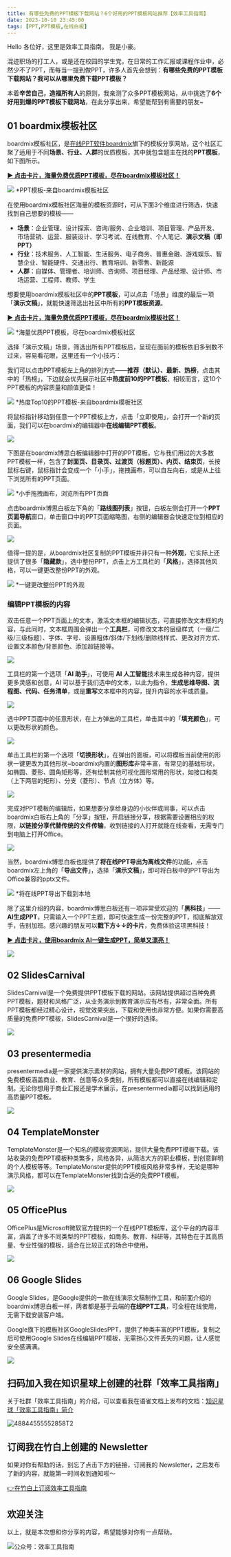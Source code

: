 ```yaml
---
title: 有哪些免费的PPT模板下载网站？6个好用的PPT模板网站推荐【效率工具指南】  
date: 2023-10-10 23:45:00               
tags: [PPT,PPT模板,在线白板]                                                                               
---
```


Hello 各位好，这里是效率工具指南。
我是小豪。


混迹职场的打工人，或是还在校园的学生党，在日常的工作汇报或课程作业中，必然少不了PPT，而每当一提到做PPT，许多人首先会想到：**有哪些免费的PPT模板下载网站？我可以从哪里免费下载PPT模板？**

本着**辛苦自己，造福所有人**的原则，我亲测了众多PPT模板网站，从中挑选了**6个好用到爆的PPT模板下载网站**，在此分享出来，希望能帮到有需要的朋友~



## **01 boardmix模板社区**



boardmix模板社区，是[在线PPT软件boardmix](https://boardmix.cn/ai-whiteboard/?code=Vi1gY4eG4EKZ)旗下的模板分享网站，这个社区汇聚了适用于不同**场景、行业、人群**的优质模板，其中就包含题主在找的**PPT模板**，如下图所示。



**[▶ 点击卡片，海量免费优质PPT模板，尽在boardmix模板社区！](https://boardmix.cn/community/?source=peng_blog_ppt_templates)**

![](https://article-picbed-1302715071.cos.ap-guangzhou.myqcloud.com/2023/10/10/yq1jblfyio0nf1xvdlccbeponme.png)
*PPT模板-来自boardmix模板社区

在使用boardmix模板社区海量的模板资源时，可从下面3个维度进行筛选，快速找到自己想要的模板——

* **场景**：企业管理、设计探索、咨询/服务、企业培训、项目管理、产品开发、市场营销、运营、服装设计、学习考试、在线教育、个人笔记、**演示文稿（即PPT）**
* **行业**：技术服务、人工智能、生活服务、电子商务、普惠金融、游戏娱乐、智慧企业、智能硬件、交通出行、教育培训、新零售、新能源
* **人群**：自媒体、管理者、培训师、咨询师、项目经理、产品经理、设计师、市场运营、工程师、教师、学生


想要使用boardmix模板社区中的**PPT模板**，可以点击「场景」维度的最后一项「**演示文稿**」，就能快速筛选出社区中所有的**PPT模板资源**。

**[▶ 点击卡片，海量免费优质PPT模板，尽在boardmix模板社区！](https://boardmix.cn/community/?source=zhihu_ppt_templates)**

![](https://article-picbed-1302715071.cos.ap-guangzhou.myqcloud.com/2023/10/10/s9j0bokkto8fh2x1awjcc7rinmg.png)
*海量优质PPT模板，尽在boardmix模板社区


选择「演示文稿」场景，筛选出所有PPT模板后，呈现在面前的模板依旧多到数不过来，容易看花眼，这里还有一个小技巧：



我们可以点击PPT模板左上角的排列方式——**推荐（默认）、最新、热榜**，点击其中的「热榜」，下边就会优先展示社区中**热度前10的PPT模板**，相较而言，这10个PPT模板的内容质量和颜值更佳！



![](https://article-picbed-1302715071.cos.ap-guangzhou.myqcloud.com/2023/10/10/vtnzbc6exowdxpxhvnvcd51fntb.png)
*热度Top10的PPT模板-来自boardmix模板社区



将鼠标指针移动到任意一个PPT模板上方，点击「立即使用」，会打开一个新的页面，我们可以在boardmix的编辑器中**在线编辑PPT模板**。

![](https://article-picbed-1302715071.cos.ap-guangzhou.myqcloud.com/2023/10/10/sjy2bvbi2o4v4cx9jgqc44iwnzd.png)



下图是在boardmix博思白板编辑器中打开的PPT模板，它与我们用过的大多数PPT模板一样，包含了**封面页、目录页、过渡页（标题页）、内页、结束页**，长按鼠标右键，鼠标指针会变成一个「小手」，拖拽画布，可以自左向右，或是从上往下浏览所有的PPT页面。



![](https://article-picbed-1302715071.cos.ap-guangzhou.myqcloud.com/2023/10/10/ffijbszbjomzaxxehfoc2tkyndk.png)
*小手拖拽画布，浏览所有PPT页面


点击boardmix博思白板左下角的「**路线图列表**」按钮，白板左侧会打开一个**PPT页面导航**窗口，单击窗口中的PPT页面缩略图，右侧的编辑器会快速定位到相应的页面。

![](https://article-picbed-1302715071.cos.ap-guangzhou.myqcloud.com/2023/10/10/fqtmbwa9toezgvxed8gcvfyynjd.png)



值得一提的是，从boardmix社区复制的PPT模板并非只有一种**外观**，它实际上还提供了很多「**隐藏款**」，选中整份PPT，点击上方工具栏的「**风格**」，选择其他风格，可以一键更改整份PPT的外观。



![](https://article-picbed-1302715071.cos.ap-guangzhou.myqcloud.com/2023/10/10/xda1biuopoiid1xl242cs2bknzg.png)
*一键更改整份PPT的外观


### **编辑PPT模板的内容**


双击任意一个PPT页面上的文本，激活文本框的编辑状态，可直接修改文本框的内容，与此同时，文本框周围会弹出一个**工具栏**，可修改文本的层级样式（一级/二级/三级标题）、字体、字号、设置粗体/斜体/下划线/删除线样式、更改对齐方式、设置文本颜色/背景颜色、添加超链接等。



![](https://article-picbed-1302715071.cos.ap-guangzhou.myqcloud.com/2023/10/10/i3robnqclonhltxnujxcewfynic.png)



工具栏的第一个选项「**AI 助手**」，可使用 **AI 人工智能**技术来生成各种内容，提供更多灵感和创意，AI 可以基于我们选中的文本，以此为指令，**生成思维导图、流程图、代码、任务清单**，或是**重写**文本框中的内容，提升内容的水平或质量。



![](https://article-picbed-1302715071.cos.ap-guangzhou.myqcloud.com/2023/10/10/b0pcbilfuozzsvxpd3scnzylnye.png)



选中PPT页面中的任意形状，在上方弹出的工具栏，单击其中的「**填充颜色**」，可以更改形状的颜色。



![](https://article-picbed-1302715071.cos.ap-guangzhou.myqcloud.com/2023/10/10/ujt9bvqlooiwkdxhtfmcekcnnqg.png)



单击工具栏的第一个选项「**切换形状**」，在弹出的面板，可以将模板当前使用的形状一键更改为其他形状~boardmix内置的**图形库**非常丰富，有常见的基础形状，如椭圆、菱形、圆角矩形等，还有绘制其他可视化图形常用的形状，如接口和类（上下两层的矩形）、分支（菱形）、节点（立方体）等。



![](https://article-picbed-1302715071.cos.ap-guangzhou.myqcloud.com/2023/10/10/vyq5bzmyyoj3t7xou0cctlvunlc.png)



完成对PPT模板的编辑后，如果想要分享给身边的小伙伴或同事，可以点击boardmix白板右上角的「分享」按钮，开启链接分享，根据需要设置相应的权限，**以链接分享代替传统的文件传输**，收到链接的人打开就能在线查看，无需专门到电脑上打开Office。



![](https://article-picbed-1302715071.cos.ap-guangzhou.myqcloud.com/2023/10/10/uhk2bjwq4ou5tcx7tq5cdfvvnod.png)



当然，boardmix博思白板也提供了**将在线PPT导出为离线文件**的功能，点击boardmix左上角的「**导出文件**」，选择「**演示文稿**」，即可将白板中的PPT导出为Office兼容的pptx文件。



![](https://article-picbed-1302715071.cos.ap-guangzhou.myqcloud.com/2023/10/10/tlbrberqeolsmyx6ibocggwunyd.png)
*将在线PPT导出下载到本地

除了这里介绍的内容，boardmix博思白板还有一项非常受欢迎的「**黑科技**」——**AI生成PPT**，只需输入一个PPT主题，即可快速生成一份完整的PPT，彻底解放双手，告别加班。感兴趣的朋友可以**戳下方↓↓的卡片**，免费体验这项黑科技！


**[▶ 点击卡片，使用boardmix AI一键生成PPT，简单又漂亮！](https://boardmix.cn/ai-whiteboard/?code=Vi1gY4eG4EKZ)**

![](https://article-picbed-1302715071.cos.ap-guangzhou.myqcloud.com/2023/10/10/dff9btffdojhu0xao1hcu0yknfg.png)


## **02 SlidesCarnival**



SlidesCarnival是一个免费提供PPT模板下载的网站。该网站提供超过百种免费PPT模板，题材和风格广泛，从业务演示到教育演示应有尽有，非常全面。所有PPT模板都经过精心设计，视觉效果突出，下载和使用也非常方便。如果你需要高质量的免费PPT模板，SlidesCarnival是一个很好的选择。



![](https://article-picbed-1302715071.cos.ap-guangzhou.myqcloud.com/2023/10/10/l6v6baljvoh7wjxec4ccbgjznpb.png)



## **03 presentermedia**



presentermedia是一家提供演示素材的网站，拥有大量免费PPT模板。该网站的免费模板涵盖商业、教育、创意等众多类别，所有模板都可以直接在线编辑和定制。无论你想用于商业汇报还是学术展示，在presentermedia都可以找到适用的高质量PPT模板。



![](https://article-picbed-1302715071.cos.ap-guangzhou.myqcloud.com/2023/10/10/i51xbl5ctoapu4xfq9xcohbjn9f.png)



## **04 TemplateMonster**



TemplateMonster是一个知名的模板资源网站，提供大量免费PPT模板下载。该站收录的免费PPT模板种类繁多，风格各异，从简洁大方的职业模板，到创意鲜明的个人模板等等。TemplateMonster提供的PPT模板风格非常多样，无论是哪种演示风格，都可以在TemplateMonster找到合适的免费PPT模板。



![](https://article-picbed-1302715071.cos.ap-guangzhou.myqcloud.com/2023/10/10/hoppb5vcqonlnaxku98c09bqned.png)



## **05 OfficePlus**



OfficePlus是Microsoft微软官方提供的一个在线PPT模板库，这个平台的内容丰富，涵盖了许多不同类型的PPT模板，如商务、教育、科研等，其特色在于其高质量、专业性强的模板，适合在比较正式的场合中使用。



![](https://article-picbed-1302715071.cos.ap-guangzhou.myqcloud.com/2023/10/10/pcqbblk1folletxmslgc4dwgnxk.png)



## **06 Google Slides**



Google Slides，是Google提供的一款在线演示文稿制作工具，和前面介绍的boardmix博思白板一样，两者都是基于云端的**在线PPT工具**，可全程在线使用，无需下载安装客户端。



Google旗下的模板社区GoogleSlidesPPT，提供了种类丰富的PPT模板，复制之后可使用Google Slides在线编辑PPT模板，无需担心文件丢失的问题，让人感觉安全感满满。



![](https://article-picbed-1302715071.cos.ap-guangzhou.myqcloud.com/2023/10/10/jyrfbbx0vowcsoxqdakcjko1njb.png)



## 扫码加入我在知识星球上创建的社群「效率工具指南」  

关于社群「效率工具指南」的介绍，可以查看我在语雀文档上发布的文档：[知识星球「效率工具指南」简介](https://www.yuque.com/penghonghao/af0aai/glwrg2dl0dqlegi6?singleDoc#)    

![48844555552858T2](https://article-picbed-1302715071.cos.ap-guangzhou.myqcloud.com/2023/03/25/48844555552858t2.JPG)


## 订阅我在竹白上创建的 Newsletter   

如果对你有帮助的话，别忘了点击下方的链接，订阅我的 Newsletter，之后发布了新的内容，就能第一时间收到通知啦～  

[👉在竹白上订阅效率工具指南](https://penghh.zhubai.love/)         

## 欢迎关注     

以上，就是本次想和你分享的内容，希望能够对你有一点帮助。     

![公众号：效率工具指南](https://article-picbed-1302715071.cos.ap-guangzhou.myqcloud.com/2021/05/28/gong-zhong-hao-wei-bu-er-wei-ma-dailogo.png)   




